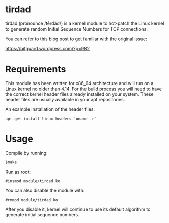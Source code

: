 # tirdad
tirdad (pronounce /tērdäd/) is a kernel module to hot-patch the Linux kernel to generate random Initial Sequence Numbers for TCP connections.

You can refer to this blog post to get familiar with the original issue:

https://bitguard.wordpress.com/?p=982

# Requirements
This module has been written for x86_64 architecture and will run on a Linux kernel no older than 4.14. For the build process you will need to have the correct kernel header files already installed on your system. These header files are usually available in your apt repositories. 

An example installation of the header files:
```
apt-get install linux-headers-`uname -r`
```
# Usage
 Compile by running:

`$make`

 Run as root:

`#insmod module/tirdad.ko`

 You can also disable the module with:
 
`#rmmod module/tirdad.ko`

 After you disable it, kernel will continue to use its default algorithm to generate initial sequence numbers.
